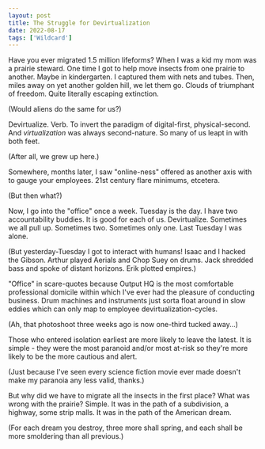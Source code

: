 ```yaml
---
layout: post
title: The Struggle for Devirtualization
date: 2022-08-17
tags: ['Wildcard']
---
```

Have you ever migrated 1.5 million lifeforms? When I was a kid my mom was a prairie steward. One time I got to help move insects from one prairie to another. Maybe in kindergarten. I captured them with nets and tubes. Then, miles away on yet another golden hill, we let them go. Clouds of triumphant of freedom. Quite literally escaping extinction.

(Would aliens do the same for us?)

Devirtualize. Verb. To invert the paradigm<!--x--> of digital-first, physical-second. And *virtualization* was always second-nature. So many of us leapt in with both feet.

(After all, we grew up here.)

Somewhere, months later, I saw "online-ness" offered as another axis with to gauge your employees. 21st century flare minimums, etcetera.

(But then what?)

Now, I go into the "office" once a week. Tuesday is the day. I have two accountability buddies. It is good for each of us. Devirtualize. Sometimes we all pull up. Sometimes two. Sometimes only one. Last Tuesday I was alone.

(But yesterday-Tuesday I got to interact with humans! Isaac and I hacked the Gibson. Arthur played Aerials and Chop Suey on drums. Jack shredded bass and spoke of distant horizons. Erik plotted empires.)

"Office" in scare-quotes because Output HQ is the most comfortable professional domicile within which I've ever had the pleasure of conducting business. Drum machines and instruments just sorta float around in slow eddies which can only map to employee devirtualization-cycles. 

(Ah, that photoshoot three weeks ago is now one-third tucked away...)

Those who entered isolation earliest are more likely to leave the latest. It is simple - they were the most paranoid and/or most at-risk so they're more likely to be the more cautious and alert.

(Just because I've seen every science fiction movie ever made doesn't make my paranoia any less valid, thanks.)

But why did we have to migrate all the insects in the first place? What was wrong with the prairie? Simple. It was in the path of a subdivision, a highway, some strip malls. It was in the path of the American dream.

(For each dream you destroy, three more shall spring, and each shall be more smoldering than all previous.)
